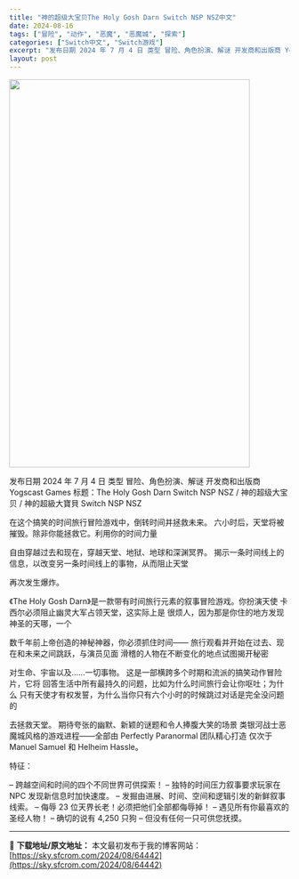 ```yaml
---
title: "神的超级大宝贝The Holy Gosh Darn Switch NSP NSZ中文"
date: 2024-08-16
tags: ["冒险", "动作", "恶魔", "恶魔城", "探索"]
categories: ["Switch中文", "Switch游戏"]
excerpt: "发布日期 2024 年 7 月 4 日 类型 冒险、角色扮演、解谜 开发商和出版商 Yogscast Games 标题：The Holy Gosh Darn Switch NSP NSZ / 神的超级大宝贝 / 神的超級大寶貝 Switch NSP NSZ 在这个搞笑的时间旅行冒险游戏中，倒转时间并&hellip;"
layout: post
---
```


<img class="aligncenter size-full wp-image-64443" src="https://sky.sfcrom.com/wp-content/uploads/2024/08/2024081606350498.webp" alt="" width="432" height="698" />

发布日期 2024 年 7 月 4 日
类型 冒险、角色扮演、解谜
开发商和出版商 Yogscast Games
标题：The Holy Gosh Darn Switch NSP NSZ / 神的超级大宝贝 / 神的超級大寶貝 Switch NSP NSZ

在这个搞笑的时间旅行冒险游戏中，倒转时间并拯救未来。
六小时后，天堂将被摧毁。除非你能拯救它。利用你的时间力量

自由穿越过去和现在，穿越天堂、地狱、地球和深渊冥界。
揭示一条时间线上的信息，以改变另一条时间线上的事物，从而阻止天堂

再次发生爆炸。

《The Holy Gosh Darn》是一款带有时间旅行元素的叙事冒险游戏。你扮演天使
卡西尔必须阻止幽灵大军占领天堂，这实际上是
很烦人，因为那是你住的地方发现神圣的天哪，一个

数千年前上帝创造的神秘神器，你必须抓住时间——
旅行观看并开始在过去、现在和未来之间跳跃，与演员见面
滑稽的人物在不断变化的地点试图揭开秘密

对生命、宇宙以及……一切事物。
这是一部横跨多个时期和流派的搞笑动作冒险片，它将
回答生活中所有最持久的问题，比如为什么时间旅行会让你呕吐；为什么
只有天使才有权发誓，为什么当你只有六个小时的时候跳过对话是完全没问题的

去拯救天堂。
期待夸张的幽默、新颖的谜题和令人捧腹大笑的场景
类银河战士恶魔城风格的游戏进程——全部由 Perfectly Paranormal 团队精心打造
仅次于 Manuel Samuel 和 Helheim Hassle。

特征：

– 跨越空间和时间的四个不同世界可供探索！
– 独特的时间压力叙事要求玩家在 NPC 发现新信息时加快速度。
– 发掘由进展、时间、空间和逻辑引发的新鲜叙事线索。
– 侮辱 23 位天界长老！必须把他们全部都侮辱掉！
– 遇见所有你最喜欢的圣经人物！
– 确切的说有 4,250 只狗 – 但没有任何一只可供您抚摸。

---
📖 **下载地址/原文地址：** 本文最初发布于我的博客网站：[https://sky.sfcrom.com/2024/08/64442](https://sky.sfcrom.com/2024/08/64442)
